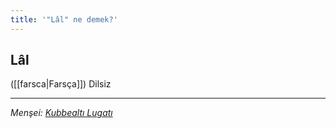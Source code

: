 ```yaml
---
title: '"Lâl" ne demek?'
---
```


## Lâl
([[farsca|Farsça]]) Dilsiz

---
*Menşei: [Kubbealtı Lugatı](https://www.lugatim.com/s/Lâl)*